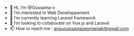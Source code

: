 - 👋 Hi, I’m @Oussama-x
- 👀 I’m interested in Web Developpement
- 🌱 I’m currently learning Laravel framework
- 💞️ I’m looking to collaborate on Vue.js and Laravel
- 📫 How to reach me : anououssamaseomaniak@gmail.com

<!---
Oussama-x/Oussama-x is a ✨ special ✨ repository because its `README.md` (this file) appears on your GitHub profile.
You can click the Preview link to take a look at your changes.
--->
